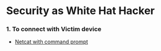 
# Security as White Hat Hacker


### 1. To connect with Victim device

- [Netcat with command prompt](https://github.com/matiassingers/awesome-readme)


